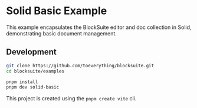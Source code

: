# Solid Basic Example

This example encapsulates the BlockSuite editor and doc collection in Solid, demonstrating basic document management.

## Development

```sh
git clone https://github.com/toeverything/blocksuite.git
cd blocksuite/examples

pnpm install
pnpm dev solid-basic
```

This project is created using the `pnpm create vite` cli.
